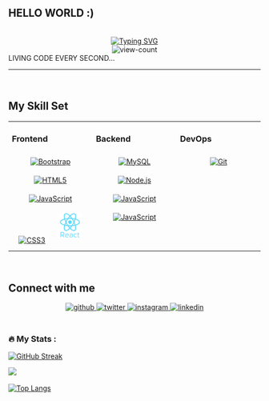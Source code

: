 <h2 >HELLO WORLD :)</h2>
<br>

<div align="center">
    <a href="https://git.io/typing-svg"><img src="https://readme-typing-svg.herokuapp.com?font=Fira+Code&weight=600&size=50&duration=5006&pause=1000&width=900&height=87&lines=Hey+%F0%9F%96%90%EF%B8%8F%2C+this+is+Shubham+Pal+%3A%5D;A+fuLL+Stack+Developer." alt="Typing SVG" /></a>
</div>

<div align="center">
    <img src="https://komarev.com/ghpvc/?username=beincharacter&style=flat-square&color=blue" alt="view-count"/>
 </div


<h1> LIVING CODE EVERY SECOND...</h1>


<hr>  
<br/>  


## My Skill Set  
<table><tr><td valign="top" width="33%">

### Frontend  
<div align="center">  
<a href="https://getbootstrap.com/docs/3.4/javascript/" target="_blank"><img style="margin: 10px" src="https://profilinator.rishav.dev/skills-assets/bootstrap-plain.svg" alt="Bootstrap" height="50" /></a>  
<a href="https://en.wikipedia.org/wiki/HTML5" target="_blank"><img style="margin: 10px" src="https://profilinator.rishav.dev/skills-assets/html5-original-wordmark.svg" alt="HTML5" height="50" /></a>  
<a href="https://www.javascript.com/" target="_blank"><img style="margin: 10px" src="https://profilinator.rishav.dev/skills-assets/javascript-original.svg" alt="JavaScript" height="50" /></a>  
<a href="https://www.w3schools.com/css/" target="_blank"><img style="margin: 10px" src="https://profilinator.rishav.dev/skills-assets/css3-original-wordmark.svg" alt="CSS3" height="50" /></a>  
<a href="https://www.w3schools.com/css/" target="_blank"><img style="margin: 10px" src="https://github.com/devicons/devicon/blob/master/icons/react/react-original-wordmark.svg" alt="CSS3" height="50" /></a>  
</div>

</td><td valign="top" width="33%">



### Backend  
<div align="center">  
<a href="https://www.mysql.com/" target="_blank"><img style="margin: 10px" src="https://profilinator.rishav.dev/skills-assets/mysql-original-wordmark.svg" alt="MySQL" height="50" /></a>  
<a href="https://nodejs.org/" target="_blank"><img style="margin: 10px" src="https://profilinator.rishav.dev/skills-assets/nodejs-original-wordmark.svg" alt="Node.js" height="50" /></a>  
<a href="https://www.javascript.com/" target="_blank"><img style="margin: 10px" src="https://profilinator.rishav.dev/skills-assets/javascript-original.svg" alt="JavaScript" height="50" /></a> 
<a href="https://www.mongodb.com/" target="_blank"><img style="margin: 10px" src="https://upload.wikimedia.org/wikipedia/commons/thumb/9/93/MongoDB_Logo.svg/2560px-MongoDB_Logo.svg.png" alt="JavaScript" height="50" /></a>  
</div>

</td><td valign="top" width="33%">



### DevOps  
<div align="center"> 
<a href="https://github.com/" target="_blank"><img style="margin: 10px" src="https://profilinator.rishav.dev/skills-assets/git-scm-icon.svg" alt="Git" height="50" /></a>

</td></tr></table>  

<br/>  


## Connect with me  
<div align="center">
<a href="https://github.com/beincharacter" target="_blank">
<img src=https://img.shields.io/badge/github-%2324292e.svg?&style=for-the-badge&logo=github&logoColor=white alt=github style="margin-bottom: 5px;" />
</a>
<a href="https://twitter.com/beincharacter" target="_blank">
<img src=https://img.shields.io/badge/twitter-%2300acee.svg?&style=for-the-badge&logo=twitter&logoColor=white alt=twitter style="margin-bottom: 5px;" />
</a>
<a href="https://instagram.com/beincharacter" target="_blank">
<img src=https://img.shields.io/badge/instagram-%23000000.svg?&style=for-the-badge&logo=instagram&logoColor=white alt=instagram style="margin-bottom: 5px;" />
</a>
<a href="https://linkedin.com/in/pal-shubham" target="_blank">
<img src=https://img.shields.io/badge/linkedin-%231E77B5.svg?&style=for-the-badge&logo=linkedin&logoColor=white alt=linkedin style="margin-bottom: 5px;" />
</a>  
</div>  
  

<br/>  


### :fire: My Stats :

[![GitHub Streak](http://github-readme-streak-stats.herokuapp.com?user=beincharacter&theme=dark&background=000000)](https://git.io/streak-stats)

![](https://leetcard.jacoblin.cool/beincharacter?ext=heatmap)

[![Top Langs](https://github-readme-stats.vercel.app/api/top-langs/?username=beincharacter&layout=compact&theme=vision-friendly-dark)](https://github.com/anuraghazra/github-readme-stats)
